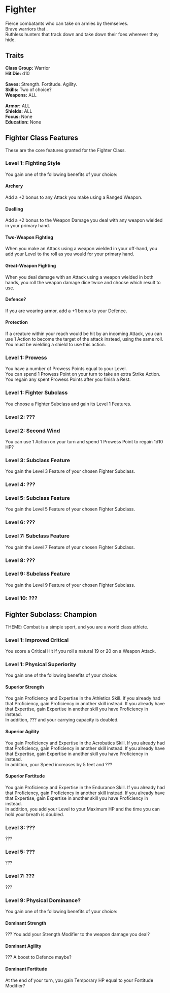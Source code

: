 # Fighter
Fierce combatants who can take on armies by themselves. <br>
Brave warriors that . <br>
Ruthless hunters that track down and take down their foes wherever they hide. <br>

## Traits
**Class Group:** Warrior <br>
**Hit Die:** d10 <br>
<br>
**Saves:** Strength. Fortitude. Agility. <br>
**Skills:** Two of choice? <br>
**Weapons:** ALL <br>
<br>
**Armor:** ALL <br>
**Shields:** ALL <br>
**Focus:** None <br>
**Education:** None <br>

## Fighter Class Features
These are the core features granted for the Fighter Class.

### Level 1: Fighting Style
You gain one of the following benefits of your choice:
#### Archery
Add a +2 bonus to any Attack you make using a Ranged Weapon.
#### Duelling
Add a +2 bonus to the Weapon Damage you deal with any weapon wielded in your primary hand.
#### Two-Weapon Fighting
When you make an Attack using a weapon wielded in your off-hand, you add your Level to the roll as you would for your primary hand.
#### Great-Weapon Fighting
When you deal damage with an Attack using a weapon wielded in both hands, you roll the weapon damage dice twice and choose which result to use.
#### Defence?
If you are wearing armor, add a +1 bonus to your Defence.
#### Protection
If a creature within your reach would be hit by an incoming Attack, you can use 1 Action to become the target of the attack instead, using the same roll. <br>
You must be wielding a shield to use this action.

### Level 1: Prowess
You have a number of Prowess Points equal to your Level. <br>
You can spend 1 Prowess Point on your turn to take an extra Strike Action. <br>
You regain any spent Prowess Points after you finish a Rest.
### Level 1: Fighter Subclass
You choose a Fighter Subclass and gain its Level 1 Features.

### Level 2: ???

### Level 2: Second Wind
You can use 1 Action on your turn and spend 1 Prowess Point to regain 1d10 HP?

### Level 3: Subclass Feature
You gain the Level 3 Feature of your chosen Fighter Subclass.

### Level 4: ???

### Level 5: Subclass Feature
You gain the Level 5 Feature of your chosen Fighter Subclass.

### Level 6: ???

### Level 7: Subclass Feature
You gain the Level 7 Feature of your chosen Fighter Subclass.

### Level 8: ???

### Level 9: Subclass Feature
You gain the Level 9 Feature of your chosen Fighter Subclass.

### Level 10: ???

## Fighter Subclass: Champion
THEME: Combat is a simple sport, and you are a world class athlete.

### Level 1: Improved Critical
You score a Critical Hit if you roll a natural 19 or 20 on a Weapon Attack.
### Level 1: Physical Superiority
You gain one of the following benefits of your choice:
#### Superior Strength
You gain Proficiency and Expertise in the Athletics Skill. If you already had that Proficiency, gain Proficiency in another skill instead. If you already have that Expertise, gain Expertise in another skill you have Proficiency in instead.
<br> In addition, ??? and your carrying capacity is doubled.
#### Superior Agility
You gain Proficiency and Expertise in the Acrobatics Skill. If you already had that Proficiency, gain Proficiency in another skill instead. If you already have that Expertise, gain Expertise in another skill you have Proficiency in instead.
<br> In addition, your Speed increases by 5 feet and ???
#### Superior Fortitude
You gain Proficiency and Expertise in the Endurance Skill. If you already had that Proficiency, gain Proficiency in another skill instead. If you already have that Expertise, gain Expertise in another skill you have Proficiency in instead.
<br> In addition, you add your Level to your Maximum HP and the time you can hold your breath is doubled.

### Level 3: ???
???

### Level 5: ???
???

### Level 7: ???
???

### Level 9: Physical Dominance?
You gain one of the following benefits of your choice:
#### Dominant Strength
??? You add your Strength Modifier to the weapon damage you deal?
#### Dominant Agility
??? A boost to Defence maybe?
#### Dominant Fortitude
At the end of your turn, you gain Temporary HP equal to your Fortitude Modifier?
